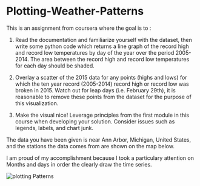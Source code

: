 # Plotting-Weather-Patterns

This is an assignment from coursera where the goal is to :

1. Read the documentation and familiarize yourself with the dataset, then write some python code which returns a line graph of 
the record high and record low temperatures by day of the year over the period 
2005-2014. The area between the record high and record low temperatures for each day should be shaded.

2. Overlay a scatter of the 2015 data for any points (highs and lows) for which the ten year record (2005-2014) record high or record low was broken in 2015.
Watch out for leap days (i.e. February 29th), it is reasonable to remove these points from the dataset for 
the purpose of this visualization.

2. Make the visual nice! Leverage principles from the first module in this course when developing your solution. 
Consider issues such as legends, labels, and chart junk.

The data you have been given is near Ann Arbor, Michigan, United States, and the stations the data comes 
from are shown on the map below.

I am proud of my accomplishment because I took a particulary attention on Months and days in order the clearly draw the time series.

![plotting Patterns](raw.https://github.com/SAAHMATHWORKS/Plotting-Weather-Patterns/blob/master/Plotting%20Weather%20Patterns.png)
